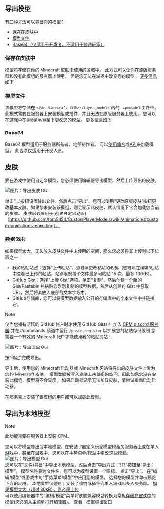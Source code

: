 
<a name="exporting-models"/>

## 导出模型

有~~三种~~方法可以导出你的模型：
* [保存在皮肤中](#stored-in-skin)  
* [模型文件](#model-file)  
* [Base64（仅适用于开发者，不适用于普通玩家）](#base64)  


<a name="stored-in-skin"/>

### 保存在皮肤中
模型将存储在你的 Minecraft 皮肤未使用的区域中。
此方式可以让你在原版服务器和没有此模组的服务器上使用。 
但是您无法在游戏中改变您的模型。
[更多信息如下](#skin)


<a name="model-file"/>

### 模型文件
该模型将存储在 `<你的 Minecraft 目录>/player_models` 内的 `.cpmmodel` 文件中。
此模式需要在服务器上安装模组或插件，并且无法在原版服务器上使用。 
您可以在游戏中在`手势菜单/模型`下更改您的模型。
[更多信息如下](#exporting-as-local-model)


<a name="base64"/>

### Base64
Base64 模型适用于服务器所有者、地图制作者。
可以[使用命令](https://github.com/tom5454/CustomPlayerModels/wiki/The--cpm-command#setskin)或[API](https://github.com/tom5454/CustomPlayerModels/wiki/API-documentation#set-model)来加载模型。
此选项仅适用于开发人员。 


<a name="skin"/>

## 皮肤
要在游戏中使用自定义模型，您必须使用编辑器导出模型，然后上传导出的皮肤。

![图片：导出皮肤 GUI](https://github.com/tom5454/CustomPlayerModels/wiki/images/export_gui.png)

单击“...”按钮设置输出文件，然后点击“导出”。您可以使用“更改原版皮肤”按钮更改基本皮肤。如果您未安装该模组，则会显示此皮肤，默认情况下它会加载您当前的皮肤。
皮肤层设置用于[创建自定义动画]（https://github.com/tom5454/CustomPlayerModels/wiki/Animations#custom-animations-encoding）。


<a name="data-overflow"/>

### 数据溢出
如果模型太大，无法放入皮肤文件中未使用的空间，那么您必须将其上传到以下位置之一：
- 我的粘贴站点：选择“上传粘贴”。您可以更改粘贴的名称（您可以在编辑/粘贴中查看已上传的粘贴，站点限制每个文件最多可粘贴 15 次，最多 100kB）。
- [GitHub Gist](https://gist.github.com/)：选择“上传 Gist”选项。单击“复制”，然后创建一个新的 Gist/Pastebin 并粘贴您刚刚复制的模型数据。然后从创建的 Gist 中获取 URL，然后将其放入底部的文本字段中。
- GitHub存储库，您​​可以将模型数据放入公开的存储库中的文本文件中并链接它。

> [!NOTE]
> 仅当您拥有活跃的 GitHub 帐户时才使用 GitHub Gists！
> 加入 [CPM discord 服务器](https://discord.gg/mKyXdEsMZD) 并在 #commands 频道中运行 `/paste-register` 以扩展您的粘贴存储限制
> 您需要一个有效的 Minecraft 帐户才能使用我的粘贴网站！

![图片：导出溢出 Gui](https://github.com/tom5454/CustomPlayerModels/wiki/images/export_overflow_popup.png)

按“确定”完成导出。

导出后，使用您的 Minecraft 启动器或 Minecraft 网站将导出的皮肤文件上传为您的 Minecraft 皮肤。
模型数据被写入皮肤上未使用的空间，因此如果您没有安装此模组，模型将不会显示。
如果启动器显示无法加载皮肤，请尝试重新启动启动器。

在服务器上安装了该模组的用户都可以加载此模型。


<a name="exporting-as-local-model"/>

## 导出为本地模型
> [!NOTE]
> 此功能需要在服务器上安装 CPM。

您可以将模型导出为本地模型。在安装了自定义玩家模型模组的服务器上或在单人游戏中，甚至在游戏中，您可以在手势菜单/模型中更改这些模型。
![图片：导出模型 Gui](https://github.com/tom5454/CustomPlayerModels/wiki/images/export_model.png)  
您可以在“文件/导出”中导出本地模型，然后点击“导出方式：???”按钮至“导出：模型”。
模型名称将为文件名。您可以为模型设置一个图标。
点击“导出”。
在“编辑/模型”或游戏中的“手势菜单/模型”中应用您的模型。
选择您的模型并单击预览下方的应用。
本地模型仅适用于安装了模组或插件的单人游戏和多人服务器。 
[如果模型太大（超过 30kB），则必须上传](#data-overflow)  
可以使用编辑器中的“编辑/模型”菜单将皮肤兼容模型转换为常规[存储在皮肤中](#stored-in-skin)的模型(您必须从主菜单打开编辑器)。
查看：[模型弹出窗口](https://github.com/tom5454/CustomPlayerModels/wiki/Models-Menu#models-popup)  
